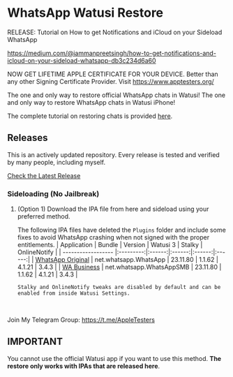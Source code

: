 [original]: https://github.com/iammanpreetsingh/WhatsApp-Watusi-Restore/releases/download/v23.11.80/WhatsApp_23.11.80_Watusi_1.1.62_Stalky_4.1.21_OnlineNotify_3.4.3_@thisismanpreets_apptesters.org.ipa
[business]: https://github.com/iammanpreetsingh/WhatsApp-Watusi-Restore/releases/download/v23.11.80/WABusiness_23.11.80_Watusi_1.1.62_Stalky_4.1.21_OnlineNotify_3.4.3_@thisismanpreets_apptesters.org.ipa

# WhatsApp Watusi Restore

RELEASE: Tutorial on How to get Notifications and iCloud on your Sideload WhatsApp

https://medium.com/@iammanpreetsingh/how-to-get-notifications-and-icloud-on-your-sideload-whatsapp-db3c234d6a60

NOW GET LIFETIME APPLE CERTIFICATE FOR YOUR DEVICE. Better than any other Signing Certificate Provider.
Visit https://www.apptesters.org/

The one and only way to restore official WhatsApp chats in Watusi!
The one and only way to restore WhatsApp chats in Watusi iPhone!

The complete tutorial on restoring chats is provided [here](https://bit.ly/Watusi-Manpreet).


## Releases

This is an actively updated repository. Every release is tested and verified by many people, including myself.

[Check the Latest Release](https://github.com/iammanpreetsingh/WhatsApp-Watusi-Restore/releases/latest)

### Sideloading (No Jailbreak)

1. (Option 1) Download the IPA file from here and sideload using your preferred method.

    The following IPA files have deleted the `Plugins` folder and include some fixes to avoid WhatsApp crashing when not signed with the proper entitlements.
    | Application | Bundle | Version | Watusi 3 | Stalky | OnlineNotify |
    | ------------------ |:---------:|:------:|:------:|:------:|:------:|
    | [WhatsApp Original][original] | net.whatsapp.WhatsApp | 23.11.80 | 1.1.62 | 4.1.21 | 3.4.3 |
    | [WA Business][business] | net.whatsapp.WhatsAppSMB | 23.11.80 | 1.1.62 | 4.1.21 | 3.4.3 |

    `Stalky and OnlineNotify tweaks are disabled by default and can be enabled from inside Watusi Settings.`
    
&nbsp;

Join My Telegram Group: https://t.me/AppleTesters 


## IMPORTANT

You cannot use the official Watusi app if you want to use this method. **The restore only works with IPAs that are released here**. 
